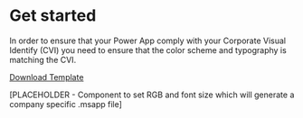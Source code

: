 # Get started
In order to ensure that your Power App comply with your Corporate Visual Identify (CVI) you need to ensure that the color scheme and typography is matching the CVI. 

[Download Template](base.msapp)

[PLACEHOLDER - Component to set RGB and font size which will generate a company specific .msapp file]